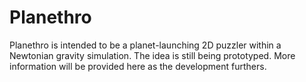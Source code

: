 # Planethro

Planethro is intended to be a planet-launching 2D puzzler within a Newtonian gravity simulation. The idea is still being prototyped.
More information will be provided here as the development furthers.
